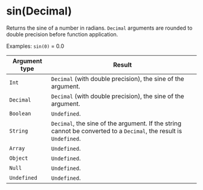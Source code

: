 # sin\(Decimal\)<a name="math-sin"></a>

Returns the sine of a number in radians\. `Decimal` arguments are rounded to double precision before function application\.

Examples: `sin(0)` = 0\.0


| Argument type | Result | 
| --- | --- | 
|  `Int`  |  `Decimal` \(with double precision\), the sine of the argument\.  | 
|  `Decimal`  |  `Decimal` \(with double precision\), the sine of the argument\.  | 
|  `Boolean`  |  `Undefined`\.  | 
|  `String`  |  `Decimal`, the sine of the argument\. If the string cannot be converted to a `Decimal`, the result is `Undefined`\.  | 
|  `Array`  |  `Undefined`\.  | 
|  `Object`  |  `Undefined`\.  | 
|  `Null`  |  `Undefined`\.  | 
|  `Undefined`  |  `Undefined`\.  | 